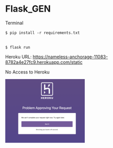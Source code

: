 # Flask_GEN

Terminal 
```
$ pip install -r requirements.txt
```
```

$ flask run
```

Heroku URL:
https://nameless-anchorage-11083-8782a4e27fc9.herokuapp.com/static

No Access to Heroku

<img src="h.png" width="50%" height="50%">
